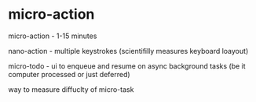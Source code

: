 # micro-action
micro-action - 1-15 minutes

nano-action - multiple keystrokes (scientifilly measures keyboard loayout)

micro-todo - ui to enqueue and resume on async background tasks (be it computer processed or just deferred)

way to measure diffuclty of micro-task

